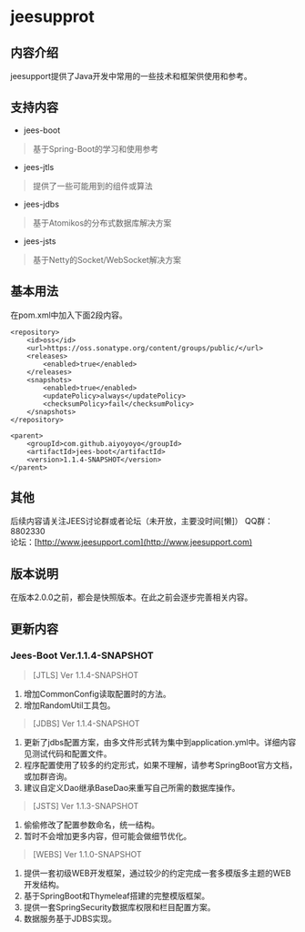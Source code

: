# jeesupprot

## 内容介绍
jeesupport提供了Java开发中常用的一些技术和框架供使用和参考。
## 支持内容
* jees-boot 
> 基于Spring-Boot的学习和使用参考  
* jees-jtls
> 提供了一些可能用到的组件或算法
* jees-jdbs
> 基于Atomikos的分布式数据库解决方案
* jees-jsts
> 基于Netty的Socket/WebSocket解决方案

## 基本用法
在pom.xml中加入下面2段内容。
```
<repository>
    <id>oss</id>
    <url>https://oss.sonatype.org/content/groups/public/</url>
    <releases>
        <enabled>true</enabled>
    </releases>
    <snapshots>
        <enabled>true</enabled>
        <updatePolicy>always</updatePolicy>
        <checksumPolicy>fail</checksumPolicy>
    </snapshots>
</repository>
```
```
<parent>
	<groupId>com.github.aiyoyoyo</groupId>
	<artifactId>jees-boot</artifactId>
	<version>1.1.4-SNAPSHOT</version>
</parent>
```
## 其他
后续内容请关注JEES讨论群或者论坛（未开放，主要没时间[懒]） 
QQ群：8802330  
论坛：[http://www.jeesupport.com](http://www.jeesupport.com)

## 版本说明
在版本2.0.0之前，都会是快照版本。在此之前会逐步完善相关内容。

## 更新内容
### Jees-Boot Ver.1.1.4-SNAPSHOT
> [JTLS] Ver 1.1.4-SNAPSHOT
1. 增加CommonConfig读取配置时的方法。 
2. 增加RandomUtil工具包。

> [JDBS] Ver 1.1.4-SNAPSHOT
1. 更新了jdbs配置方案，由多文件形式转为集中到application.yml中。详细内容见测试代码和配置文件。
2. 程序配置使用了较多的约定形式，如果不理解，请参考SpringBoot官方文档，或加群咨询。
3. 建议自定义Dao继承BaseDao来重写自己所需的数据库操作。

> [JSTS] Ver 1.1.3-SNAPSHOT
1. 偷偷修改了配置参数命名，统一结构。
2. 暂时不会增加更多内容，但可能会做细节优化。

> [WEBS] Ver 1.1.0-SNAPSHOT
1. 提供一套初级WEB开发框架，通过较少的约定完成一套多模版多主题的WEB开发结构。
2. 基于SpringBoot和Thymeleaf搭建的完整模版框架。
3. 提供一套SpringSecurity数据库权限和栏目配置方案。
4. 数据服务基于JDBS实现。

